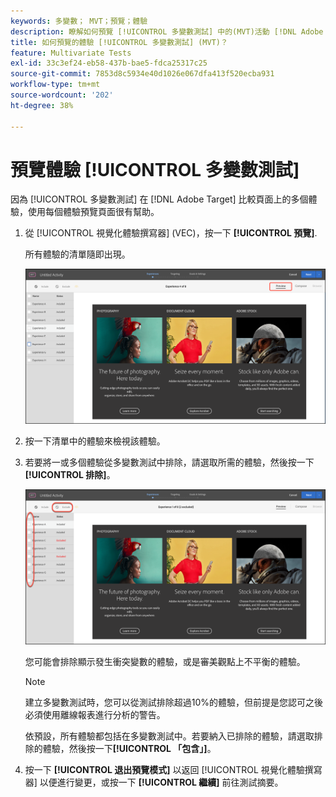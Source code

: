 ```yaml
---
keywords: 多變數； MVT；預覽；體驗
description: 瞭解如何預覽 [!UICONTROL 多變數測試] 中的(MVT)活動 [!DNL Adobe Target] 使用 [!UICONTROL 視覺化體驗撰寫器] (VEC)。
title: 如何預覽的體驗 [!UICONTROL 多變數測試] (MVT)？
feature: Multivariate Tests
exl-id: 33c3ef24-eb58-437b-bae5-fdca25317c25
source-git-commit: 7853d8c5934e40d1026e067dfa413f520ecba931
workflow-type: tm+mt
source-wordcount: '202'
ht-degree: 38%

---
```


# 預覽體驗 [!UICONTROL 多變數測試]

因為 [!UICONTROL 多變數測試] 在 [!DNL Adobe Target] 比較頁面上的多個體驗，使用每個體驗預覽頁面很有幫助。

1. 從 [!UICONTROL 視覺化體驗撰寫器] (VEC)，按一下 **[!UICONTROL 預覽]**.

   所有體驗的清單隨即出現。

   ![預覽影像](assets/preview.png)

1. 按一下清單中的體驗來檢視該體驗。

1. 若要將一或多個體驗從多變數測試中排除，請選取所需的體驗，然後按一下&#x200B;**[!UICONTROL 排除]**。

   ![排除體驗](/help/main/c-activities/c-multivariate-testing/t-create-multivariate-test/assets/preview-mvt-exclude.png)

   您可能會排除顯示發生衝突變數的體驗，或是審美觀點上不平衡的體驗。

   >[!NOTE]
   >
   >建立多變數測試時，您可以從測試排除超過10%的體驗，但前提是您認可之後必須使用離線報表進行分析的警告。

   依預設，所有體驗都包括在多變數測試中。若要納入已排除的體驗，請選取排除的體驗，然後按一下&#x200B;**[!UICONTROL 「包含」]**。

1. 按一下 **[!UICONTROL 退出預覽模式]** 以返回 [!UICONTROL 視覺化體驗撰寫器] 以便進行變更，或按一下 **[!UICONTROL 繼續]** 前往測試摘要。
